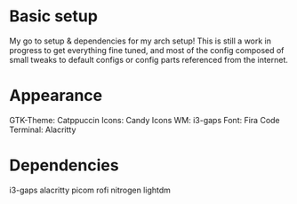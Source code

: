 # Basic setup
My go to setup & dependencies for my arch setup! This is still a work in progress to get everything fine tuned, and most of the config composed of small tweaks to default configs or config parts referenced from the internet.

# Appearance
GTK-Theme: Catppuccin
Icons: Candy Icons
WM: i3-gaps
Font: Fira Code
Terminal: Alacritty

# Dependencies
i3-gaps alacritty picom rofi nitrogen lightdm
